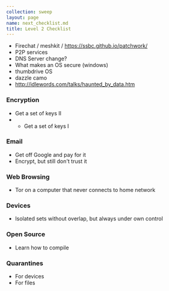 ```yaml
---
collection: sweep
layout: page
name: next_checklist.md
title: Level 2 Checklist
---
```


* Firechat / meshkit / https://ssbc.github.io/patchwork/
* P2P services
* DNS Server change?
* What makes an OS secure (windows)
* thumbdrive OS
* dazzle camo
* http://idlewords.com/talks/haunted_by_data.htm

### Encryption
* Get a set of keys II
* * Get a set of keys I

### Email
* Get off Google and pay for it
* Encrypt, but still don't trust it

### Web Browsing
* Tor on a computer that never connects to home network

### Devices
* Isolated sets without overlap, but always under own control

### Open Source
* Learn how to compile

### Quarantines
* For devices
* For files
